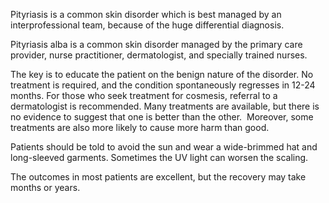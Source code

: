 Pityriasis is a common skin disorder which is best managed by an interprofessional team, because of the huge differential diagnosis.

Pityriasis alba is a common skin disorder managed by the primary care provider, nurse practitioner, dermatologist, and specially trained nurses.

The key is to educate the patient on the benign nature of the disorder. No treatment is required, and the condition spontaneously regresses in 12-24 months. For those who seek treatment for cosmesis, referral to a dermatologist is recommended. Many treatments are available, but there is no evidence to suggest that one is better than the other.  Moreover, some treatments are also more likely to cause more harm than good.

Patients should be told to avoid the sun and wear a wide-brimmed hat and long-sleeved garments. Sometimes the UV light can worsen the scaling.

The outcomes in most patients are excellent, but the recovery may take months or years.